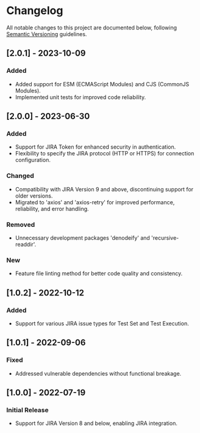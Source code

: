 # Changelog

All notable changes to this project are documented below, following [Semantic Versioning](http://semver.org/) guidelines.

## [2.0.1] - 2023-10-09

### Added

-   Added support for ESM (ECMAScript Modules) and CJS (CommonJS Modules).
-   Implemented unit tests for improved code reliability.

## [2.0.0] - 2023-06-30

### Added

-   Support for JIRA Token for enhanced security in authentication.
-   Flexibility to specify the JIRA protocol (HTTP or HTTPS) for connection configuration.

### Changed

-   Compatibility with JIRA Version 9 and above, discontinuing support for older versions.
-   Migrated to 'axios' and 'axios-retry' for improved performance, reliability, and error handling.

### Removed

-   Unnecessary development packages 'denodeify' and 'recursive-readdir'.

### New

-   Feature file linting method for better code quality and consistency.

## [1.0.2] - 2022-10-12

### Added

-   Support for various JIRA issue types for Test Set and Test Execution.

## [1.0.1] - 2022-09-06

### Fixed

-   Addressed vulnerable dependencies without functional breakage.

## [1.0.0] - 2022-07-19

### Initial Release

-   Support for JIRA Version 8 and below, enabling JIRA integration.
